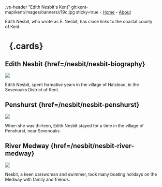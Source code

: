 .ve-header "Edith Nesbit's Kent" gh:kent-map/kent/images/banners//19c.jpg sticky=true
    - [Home](/)
    - [About](/about)

Edith Nesbit, who wrote as E. Nesbit, has close links to the coastal county of Kent.

# &nbsp; {.cards}

## Edith Nesbit {href=/nesbit/nesbit-biography}

![](https://iiif.juncture-digital.org/thumbnail?url=https://stor.artstor.org/stor/f3df3254-575f-4f32-ae8b-198c806e9d50)

Edith Nesbit, spent formative years in the village of Halstead, in the Sevenoaks District of Kent.

## Penshurst {href=/nesbit/nesbit-penshurst}

![](https://iiif.juncture-digital.org/thumbnail?url=https://stor.artstor.org/stor/79fb2d02-04f1-4a1b-b03a-c3315d2c1787)

When she was thirteen, Edith Nesbit stayed for a time in the village of Penshurst, near Sevenoaks. 

## River Medway {href=/nesbit/nesbit-river-medway}

![](https://iiif.juncture-digital.org/thumbnail?url=https://stor.artstor.org/stor/ae0662fc-e1a2-43a1-8382-71def7414a5c)

Nesbit, a keen oarswoman and swimmer, took many boating holidays on the Medway with family and friends.

